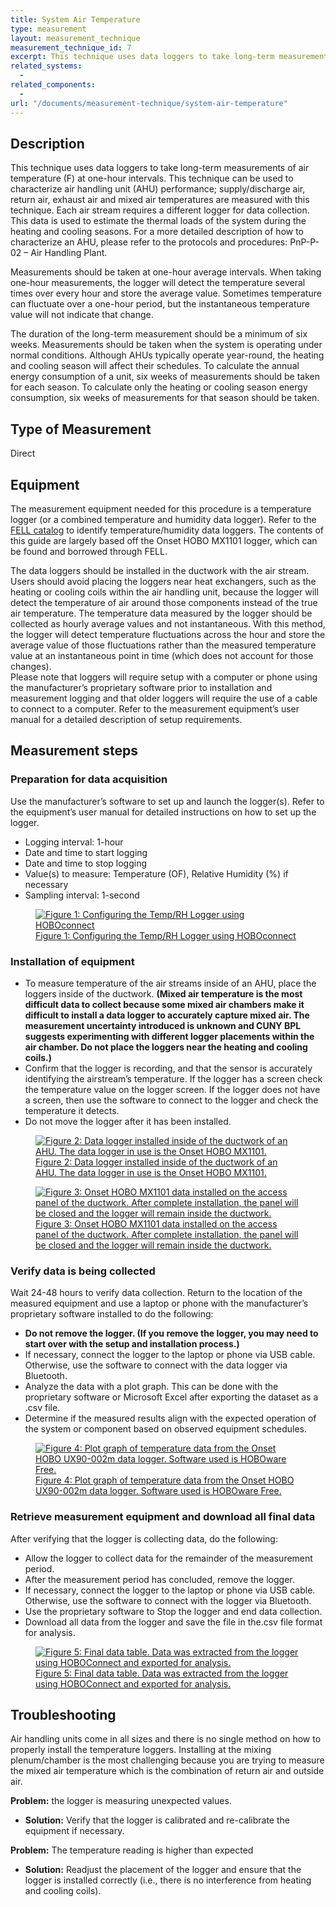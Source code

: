 ```yaml
---
title: System Air Temperature
type: measurement
layout: measurement_technique
measurement_technique_id: 7
excerpt: This technique uses data loggers to take long-term measurements of air temperature (oF) at one-hour intervals.
related_systems:
  - 
related_components:
  - 
url: "/documents/measurement-technique/system-air-temperature"
---
```


## Description 

This technique uses data loggers to take long-term measurements of air temperature (F) at one-hour intervals. This technique can be used to characterize air handling unit (AHU) performance; supply/discharge air, return air, exhaust air and mixed air temperatures are measured with this technique. Each air stream requires a different logger for data collection. This data is used to estimate the thermal loads of the system during the heating and cooling seasons. For a more detailed description of how to characterize an AHU, please refer to the protocols and procedures: PnP-P-02 – Air Handling Plant. 

Measurements should be taken at one-hour average intervals. When taking one-hour measurements, the logger will detect the temperature several times over every hour and store the average value. Sometimes temperature can fluctuate over a one-hour period, but the instantaneous temperature value will not indicate that change.  

The duration of the long-term measurement should be a minimum of six weeks. Measurements should be taken when the system is operating under normal conditions. Although AHUs typically operate year-round, the heating and cooling season will affect their schedules. To calculate the annual energy consumption of a unit, six weeks of measurements should be taken for each season. To calculate only the heating or cooling season energy consumption, six weeks of measurements for that season should be taken. 

## Type of Measurement 

Direct 

## Equipment 

The measurement equipment needed for this procedure is a temperature logger (or a combined temperature and humidity data logger). Refer to the [FELL catalog](https://nycenergytools.com/equipment/) to identify temperature/humidity data loggers. The contents of this guide are largely based off the Onset HOBO MX1101 logger, which can be found and borrowed through FELL. 
 
The data loggers should be installed in the ductwork with the air stream. Users should avoid placing the loggers near heat exchangers, such as the heating or cooling coils within the air handling unit, because the logger will detect the temperature of air around those components instead of the true air temperature. The temperature data measured by the logger should be collected as hourly average values and not instantaneous. With this method, the logger will detect temperature fluctuations across the hour and store the average value of those fluctuations rather than the measured temperature value at an instantaneous point in time (which does not account for those changes).  
Please note that loggers will require setup with a computer or phone using the manufacturer’s proprietary software prior to installation and measurement logging and that older loggers will require the use of a cable to connect to a computer. Refer to the measurement equipment’s user manual for a detailed description of setup requirements.  

## Measurement steps

### Preparation for data acquisition 

Use the manufacturer’s software to set up and launch the logger(s). Refer to the equipment’s user manual for detailed instructions on how to set up the logger. 

<ul>
<li>Logging interval: 1-hour</li>
<li>Date and time to start logging</li>
<li>Date and time to stop logging</li>
<li>Value(s) to measure: Temperature (OF), Relative Humidity (%) if necessary</li> 
<li>Sampling interval: 1-second</li>
</ul>

<a href="https://www.youtube.com/watch?v=sbUBDB2eg_U&list=PL-NERcBsKg4Vy0UmvmBucYBBNSjQspKqB&index=1">
<figure class="figure">
  <img src="/images/measurement-technique/system-air-temperature/system air temperature figure 1.png" class="figure-img img-fluid rounded" alt="Figure 1: Configuring the Temp/RH Logger using HOBOconnect">
  <figcaption class="figure-caption text-left">Figure 1: Configuring the Temp/RH Logger using HOBOconnect</figcaption>
</figure>
</a>

### Installation of equipment 

<ul>
<li>To measure temperature of the air streams inside of an AHU, place the loggers inside of the ductwork. <strong>(Mixed air temperature is the most difficult data to collect because some mixed air chambers make it difficult to install a data logger to accurately capture mixed air. The measurement uncertainty introduced is unknown and CUNY BPL suggests experimenting with different logger placements within the air chamber. Do not place the loggers near the heating and cooling coils.)</strong></li>
<li>Confirm that the logger is recording, and that the sensor is accurately identifying the airstream’s temperature. If the logger has a screen check the temperature value on the logger screen. If the logger does not have a screen, then use the software to connect to the logger and check the temperature it detects.</li>
<li>Do not move the logger after it has been installed.</li>
</ul>

<a href="https://www.youtube.com/watch?v=R9MDkohMD-E&list=PL-NERcBsKg4Vy0UmvmBucYBBNSjQspKqB&index=2">
<figure class="figure">
  <img src="/images/measurement-technique/system-air-temperature/system air temperature figure 2.png" class="figure-img img-fluid rounded" alt="Figure 2: Data logger installed inside of the ductwork of an AHU. The data logger in use is the Onset HOBO MX1101.">
  <figcaption class="figure-caption text-left">Figure 2: Data logger installed inside of the ductwork of an AHU. The data logger in use is the Onset HOBO MX1101.</figcaption>
</figure>
</a>

<a href="https://www.youtube.com/watch?v=R9MDkohMD-E&list=PL-NERcBsKg4Vy0UmvmBucYBBNSjQspKqB&index=2">
<figure class="figure">
  <img src="/images/measurement-technique/system-air-temperature/system air temperature figure 3.png" class="figure-img img-fluid rounded" alt="Figure 3: Onset HOBO MX1101 data installed on the access panel of the ductwork. After complete installation, the panel will be closed and the logger will remain inside the ductwork.">
  <figcaption class="figure-caption text-left">Figure 3: Onset HOBO MX1101 data installed on the access panel of the ductwork. After complete installation, the panel will be closed and the logger will remain inside the ductwork.</figcaption>
</figure>
</a>

### Verify data is being collected

Wait 24-48 hours to verify data collection. Return to the location of the measured equipment and use a laptop or phone with the manufacturer’s proprietary software installed to do the following: 

<ul>
<li><strong>Do not remove the logger. (If you remove the logger, you may need to start over with the setup and installation process.)</li></strong>
<li>If necessary, connect the logger to the laptop or phone via USB cable. Otherwise, use the software to connect with the data logger via Bluetooth.</li>
<li>Analyze the data with a plot graph. This can be done with the proprietary software or Microsoft Excel after exporting the dataset as a .csv file.</li> 
<li>Determine if the measured results align with the expected operation of the system or component based on observed equipment schedules.</li>
</ul> 

<a href="https://www.youtube.com/watch?v=EOb9EqQcRXY&list=PL-NERcBsKg4Vy0UmvmBucYBBNSjQspKqB&index=3">
<figure class="figure">
  <img src="/images/measurement-technique/system-air-temperature/system air temperature figure 4.png" class="figure-img img-fluid rounded" alt="Figure 4: Plot graph of temperature data from the Onset HOBO UX90-002m data logger. Software used is HOBOware Free.">
  <figcaption class="figure-caption text-left">Figure 4: Plot graph of temperature data from the Onset HOBO UX90-002m data logger. Software used is HOBOware Free. </figcaption>
</figure>
</a>

### Retrieve measurement equipment and download all final data 

After verifying that the logger is collecting data, do the following:

<ul>
<li>Allow the logger to collect data for the remainder of the measurement period.</li> 
<li>After the measurement period has concluded, remove the logger.</li>  
<li>If necessary, connect the logger to the laptop or phone via USB cable. Otherwise, use the software to connect with the logger via Bluetooth.</li>  
<li>Use the proprietary software to Stop the logger and end data collection.</li>  
<li>Download all data from the logger and save the file in the.csv file format for analysis.</li>
</ul>

<a href="https://www.youtube.com/watch?v=-vxr8pnguIQ&list=PL-NERcBsKg4Vy0UmvmBucYBBNSjQspKqB&index=4">
<figure class="figure">
  <img src="/images/measurement-technique/system-air-temperature/system air temperature figure 5.png" class="figure-img img-fluid rounded" alt="Figure 5: Final data table. Data was extracted from the logger using HOBOConnect and exported for analysis.">
  <figcaption class="figure-caption text-left">Figure 5: Final data table. Data was extracted from the logger using HOBOConnect and exported for analysis.</figcaption>
</figure>
</a>

## Troubleshooting 

Air handling units come in all sizes and there is no single method on how to properly install the temperature loggers. Installing at the mixing plenum/chamber is the most challenging because you are trying to measure the mixed air temperature which is the combination of return air and outside air. 

<strong>Problem:</strong> the logger is measuring unexpected values. 

<ul>
<li><strong>Solution:</strong> Verify that the logger is calibrated and re-calibrate the equipment if necessary.</li>  
</ul>

<strong>Problem:</strong> The temperature reading is higher than expected 

<ul>
<li><strong>Solution:</strong> Readjust the placement of the logger and ensure that the logger is installed correctly (i.e., there is no interference from heating and cooling coils).</li>
</ul>
